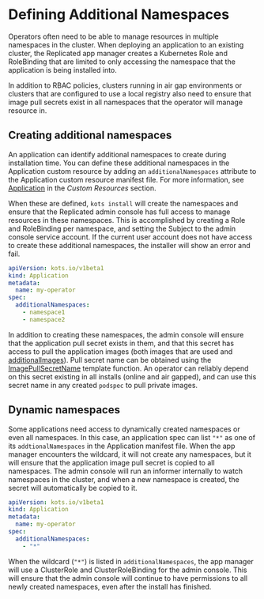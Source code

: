 # Defining Additional Namespaces

Operators often need to be able to manage resources in multiple namespaces in the cluster.
When deploying an application to an existing cluster, the Replicated app manager creates a Kubernetes Role and RoleBinding that are limited to only accessing the namespace that the application is being installed into.

In addition to RBAC policies, clusters running in air gap environments or clusters that are configured to use a local registry also need to ensure that image pull secrets exist in all namespaces that the operator will manage resource in.

## Creating additional namespaces

An application can identify additional namespaces to create during installation time.
You can define these additional namespaces in the Application custom resource by adding an `additionalNamespaces` attribute to the Application custom resource manifest file. For more information, see [Application](../reference/custom-resource-application) in the _Custom Resources_ section.

When these are defined, `kots install` will create the namespaces and ensure that the Replicated admin console has full access to manage resources in these namespaces.
This is accomplished by creating a Role and RoleBinding per namespace, and setting the Subject to the admin console service account.
If the current user account does not have access to create these additional namespaces, the installer will show an error and fail.

```yaml
apiVersion: kots.io/v1beta1
kind: Application
metadata:
  name: my-operator
spec:
  additionalNamespaces:
    - namespace1
    - namespace2
```

In addition to creating these namespaces, the admin console will ensure that the application pull secret exists in them, and that this secret has access to pull the application images (both images that are used and [additionalImages](operator-additional-images)).
Pull secret name can be obtained using the [ImagePullSecretName](../reference/template-functions-config-context/#imagepullsecretname) template function.
An operator can reliably depend on this secret existing in all installs (online and air gapped), and can use this secret name in any created `podspec` to pull private images.

## Dynamic namespaces

Some applications need access to dynamically created namespaces or even all namespaces.
In this case, an application spec can list `"*"` as one of its `addtionalNamespaces` in the Application manifest file.
When the app manager encounters the wildcard, it will not create any namespaces, but it will ensure that the application image pull secret is copied to all namespaces.
The admin console will run an informer internally to watch namespaces in the cluster, and when a new namespace is created, the secret will automatically be copied to it.

```yaml
apiVersion: kots.io/v1beta1
kind: Application
metadata:
  name: my-operator
spec:
  additionalNamespaces:
    - "*"
```

When the wildcard (`"*"`) is listed in `additionalNamespaces`, the app manager will use a ClusterRole and ClusterRoleBinding for the admin console.
This will ensure that the admin console will continue to have permissions to all newly created namespaces, even after the install has finished.
